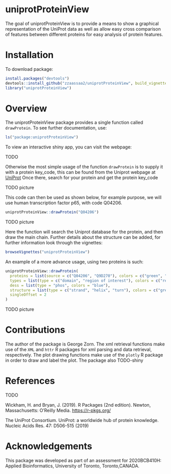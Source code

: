 
# uniprotProteinView

<!-- badges: start -->
<!-- badges: end -->

The goal of uniprotProteinView is to provide a means to show a graphical
representation of the UniProt data as well as allow easy cross
comparison of features between different proteins for easy analysis of
protein features.

# Installation

To download package:

``` r
install.packages("devtools")
devtools::install_github("zzaassaa2/uniprotProteinView", build_vignettes = TRUE)
library("uniprotProteinView")
```

# Overview

The uniprotProteinView package provides a single function called
`drawProtein`. To see further documentation, use:

``` r
ls("package:uniprotProteinView")
```

To view an interactive shiny app, you can visit the webpage:

TODO

Otherwise the most simple usage of the function `drawProtein` is to
supply it with a protein key\_code, this can be found from the Uniprot
webpage at [UniProt](https://www.uniprot.org/) Once there, search for
your protein and get the protein key\_code

TODO picture

This code can then be used as shown below, for example purpose, we will
use human transcription factor p65, with code Q04206.

``` r
uniprotProteinView::drawProtein("Q04206")
```

TODO picture

Here the function will search the Uniprot database for the protein, and
then draw the main chain. Further details about the structure can be
added, for further information look through the vignettes:

``` r
browseVignettes("uniprotProteinView")
```

An example of a more advance usage, using two proteins is such:

``` r
uniprotProteinView::drawProtein(
  proteins = list(source = c("Q04206", "Q9D270"), colors = c("green", "green")),
  types = list(type = c("domain", "region of interest"), colors = c("red", "purple")),
  dess = list(type = "phos", colors = "blue"),
  structure = list(type = c("strand", "helix", "turn"), colors = c("green", "orange", "purple")),
  singleOffset = 2
)
```

TODO picture

# Contributions

The author of the package is George Zorn. The xml retrieval functions
make use of the `XML` and `httr` R packages for xml parsing and data
retrieval, respectively. The plot drawing functions make use of the
`plotly` R package in order to draw and label the plot. The package also
TODO-shiny

# References

TODO

Wickham, H. and Bryan, J. (2019). R Packages (2nd edition). Newton,
Massachusetts: O’Reilly Media. <https://r-pkgs.org/>

The UniProt Consortium. UniProt: a worldwide hub of protein knowledge.
Nucleic Acids Res. 47: D506-515 (2019)

# Acknowledgements

This package was developed as part of an assessment for 2020BCB410H:
Applied Bioinformatics, University of Toronto, Toronto,CANADA.
